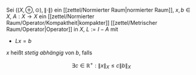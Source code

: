 Sei $((X, \oplus, \odot), \| \cdot \|)$ ein [[zettel/Normierter Raum|normierter Raum]], $x, b \in X$, $A : X \to X$ ein [[zettel/Normierter Raum/Operator/Kompaktheit|kompakter]] [[zettel/Metrischer Raum/Operator|Operator]] in $X$, $L := I - A$ mit
- $Lx = b$

$x$ heißt *stetig abhängig* von $b$, falls

$$
	\exists c \in \mathbb{R}^+ : \| x \|_X \le c \| b \|_X
$$